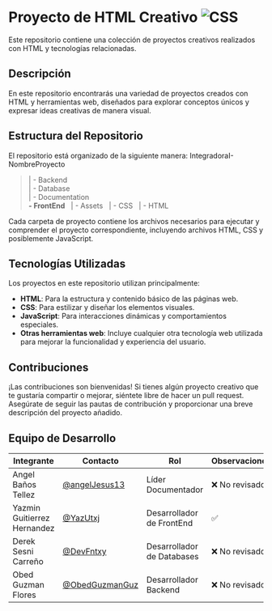 # Proyecto de HTML Creativo ![CSS]( https://img.shields.io/badge/HTML5-E34F26?style=for-the-badge&logo=html5&logoColor=white)


Este repositorio contiene una colección de proyectos creativos realizados con HTML y tecnologías relacionadas.

## Descripción

En este repositorio encontrarás una variedad de proyectos creados con HTML y herramientas web, diseñados para explorar conceptos únicos y expresar ideas creativas de manera visual.

## Estructura del Repositorio

El repositorio está organizado de la siguiente manera:
IntegradoraI-NombreProyecto<br>
>| - Backend <br>
>| - Database<br>
>| - Documentation<br>
>  **- FrontEnd**
>&nbsp;&nbsp;| - Assets
>&nbsp;&nbsp;| - CSS
>&nbsp;&nbsp;| - HTML

Cada carpeta de proyecto contiene los archivos necesarios para ejecutar y comprender el proyecto correspondiente, incluyendo archivos HTML, CSS y posiblemente JavaScript.

## Tecnologías Utilizadas

Los proyectos en este repositorio utilizan principalmente:

- **HTML**: Para la estructura y contenido básico de las páginas web.
- **CSS**: Para estilizar y diseñar los elementos visuales.
- **JavaScript**: Para interacciones dinámicas y comportamientos especiales.
- **Otras herramientas web**: Incluye cualquier otra tecnología web utilizada para mejorar la funcionalidad y experiencia del usuario.

## Contribuciones

¡Las contribuciones son bienvenidas! Si tienes algún proyecto creativo que te gustaría compartir o mejorar, siéntete libre de hacer un pull request. Asegúrate de seguir las pautas de contribución y proporcionar una breve descripción del proyecto añadido.



## Equipo de Desarrollo
|Integrante|Contacto|Rol|Observaciones|
|------------|--------|---|---|
|Angel Baños Tellez|[@angelJesus13](https://github.com/angelJesus13)|Líder Documentador |❌ No revisado|
|Yazmin Guitierrez Hernandez|[@YazUtxj](https://github.com/YazUtxj)|Desarrollador de FrontEnd|✅|
|Derek Sesni Carreño|[@DevFntxy](https://github.com/DevFntxy)|Desarrollador de Databases|❌ No revisado|
|Obed Guzman Flores|[@ObedGuzmanGuz](https://github.com/ObedGuzmanGuz)|Desarrollador Backend|❌ No revisado|